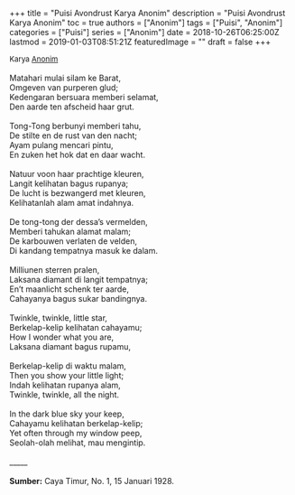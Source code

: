 +++
title = "Puisi Avondrust Karya Anonim"
description = "Puisi Avondrust Karya Anonim"
toc = true
authors = ["Anonim"]
tags = ["Puisi", "Anonim"]
categories = ["Puisi"]
series = ["Anonim"]
date = 2018-10-26T06:25:00Z
lastmod = 2019-01-03T08:51:21Z
featuredImage = ""
draft = false
+++

<div style="text-align: justify;">
<div style="font-size: small;">Karya <a href="/authors/anonim/" target="_blank">Anonim</a></div><br />
Matahari mulai silam ke Barat,<br />Omgeven van purperen glud;<br />Kedengaran bersuara memberi selamat,<br />Den aarde ten afscheid haar grut.<br /><br />Tong-Tong berbunyi memberi tahu,<br />De stilte en de rust van den nacht;<br />Ayam pulang mencari pintu,<br />En zuken het hok dat en daar wacht.<br /><br />Natuur voon haar prachtige kleuren,<br />Langit kelihatan bagus rupanya;<br />De lucht is bezwangerd met kleuren,<br />Kelihatanlah alam amat indahnya.<br /><br />De tong-tong der dessa’s vermelden,<br />Memberi tahukan alamat malam;<br />De karbouwen verlaten de velden,<br />Di kandang tempatnya masuk ke dalam.<br /><br />Milliunen sterren pralen,<br />Laksana diamant di langit tempatnya;<br />En’t maanlicht schenk ter aarde,<br />Cahayanya bagus sukar bandingnya.<br /><br />Twinkle, twinkle, little star,<br />Berkelap-kelip kelihatan cahayamu;<br />How I wonder what you are,<br />Laksana diamant bagus rupamu,<br /><br />Berkelap-kelip di waktu malam,<br />Then you show your little light;<br />Indah kelihatan rupanya alam,<br />Twinkle, twinkle, all the night.<br /><br />In the dark blue sky your keep,<br />Cahayamu kelihatan berkelap-kelip;<br />Yet often through my window peep,<br />Seolah-olah melihat, mau mengintip.<br /><br />
_____
<br /><br /><b>Sumber:</b> Caya Timur, No. 1, 15 Januari 1928.</div>
